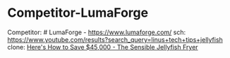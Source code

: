 # Competitor-LumaForge
Competitor: # LumaForge - https://www.lumaforge.com/ sch: https://www.youtube.com/results?search_query=linus+tech+tips+jellyfish clone: [Here's How to Save $45,000 - The Sensible Jellyfish Fryer](https://youtu.be/c5PnP5bKz6k)
